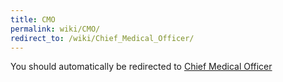 ```yaml
---
title: CMO
permalink: wiki/CMO/
redirect_to: /wiki/Chief_Medical_Officer/
---
```


You should automatically be redirected to [Chief Medical Officer](/wiki/Chief_Medical_Officer/)
